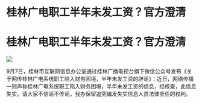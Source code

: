 # 桂林广电职工半年未发工资？官方澄清

# 桂林广电职工半年未发工资？官方澄清

![](https://inews.gtimg.com/om_bt/OWl-4ZGIkCaIE78WSiMojzDwmKnf1B46cPlZL6jZsJ8t4AA/1000)

9月7日，桂林市互联网信息办公室通过桂林广播电视台旗下微信公众号发布《关于网传桂林广电系统职工陷入财务困境，半年未发工资的辟谣》：近日，网络传播一则声称桂林广电系统职工陷入财务困境，半年未发工资的信息，经核查，此信息失实。请大家不信谣不传谣。我办保留追究编发失实信息人员法律责任的权利。

